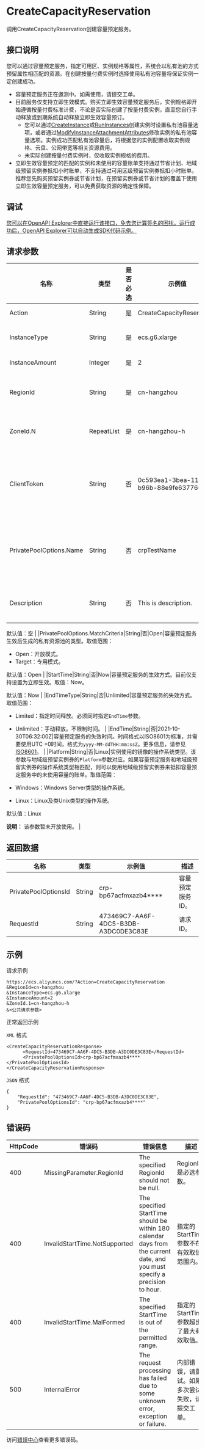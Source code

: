 # CreateCapacityReservation

调用CreateCapacityReservation创建容量预定服务。

## 接口说明

您可以通过容量预定服务，指定可用区、实例规格等属性，系统会以私有池的方式预留属性相匹配的资源。在创建按量付费实例时选择使用私有池容量将保证实例一定创建成功。

-   容量预定服务正在邀测中。如需使用，请提交工单。
-   目前服务仅支持立即生效模式。购买立即生效容量预定服务后，实例规格即开始遵循按量付费标准计费，不论是否实际创建了按量付费实例，直至您自行手动释放或到期系统自动释放立即生效容量预订。
    -   您可以通过[CreateInstance](~~25499~~)或[RunInstances](~~63440~~)创建实例时设置私有池容量选项，或者通过[ModifyInstanceAttachmentAttributes](~~190006~~)修改实例的私有池容量选项。实例成功匹配私有池容量后，将根据您的实例配置收取实例规格、云盘、公网带宽等相关资源费用。
    -   未实际创建按量付费实例时，仅收取实例规格的费用。
-   立即生效容量预定的匹配的实例和未使用的容量账单支持通过节省计划、地域级预留实例券抵扣小时账单，不支持通过可用区级预留实例券抵扣小时账单。推荐您先购买预留实例券或节省计划，在预留实例券或节省计划的覆盖下使用立即生效容量预定服务，可以免费获取资源的确定性保障。

## 调试

[您可以在OpenAPI Explorer中直接运行该接口，免去您计算签名的困扰。运行成功后，OpenAPI Explorer可以自动生成SDK代码示例。](https://api.aliyun.com/#product=Ecs&api=CreateCapacityReservation&type=RPC&version=2014-05-26)

## 请求参数

|名称|类型|是否必选|示例值|描述|
|--|--|----|---|--|
|Action|String|是|CreateCapacityReservation|系统规定参数。取值：CreateCapacityReservation |
|InstanceType|String|是|ecs.g6.xlarge|实例规格。目前仅支持为一个实例规格设置容量预定服务。 |
|InstanceAmount|Integer|是|2|在一个实例规格内，需要预留的实例的总数量。 |
|RegionId|String|是|cn-hangzhou|容量预定服务所属地域ID。您可以调用[DescribeRegions](~~25609~~)查看最新的阿里云地域列表。 |
|ZoneId.N|RepeatList|是|cn-hangzhou-h|容量预定服务所属地域下的可用区ID。目前仅支持在一个可用区下创建容量预定服务。 |
|ClientToken|String|否|0c593ea1-3bea-11e9-b96b-88e9fe637760|保证请求幂等性。从您的客户端生成一个参数值，确保不同请求间该参数值唯一。`ClientToken`只支持ASCII字符，且不能超过64个字符。更多信息，请参见[如何保证幂等性](~~25693~~)。 |
|PrivatePoolOptions.Name|String|否|crpTestName|容量预定服务的名称。长度为2~128个英文或中文字符。必须以大小写字母或中文开头，不能以`http://`和`https://`开头。可以包含数字、半角冒号（:）、下划线（\_）或者连字符（-）。 |
|Description|String|否|This is description.|容量预定服务的描述信息。长度为2~256个英文或中文字符，不能以`http://`和`https://`开头。

 默认值：空 |
|PrivatePoolOptions.MatchCriteria|String|否|Open|容量预定服务生效后生成的私有资源池的类型。取值范围：

 -   Open：开放模式。
-   Target：专用模式。

 默认值：Open |
|StartTime|String|否|Now|容量预定服务的生效方式。目前仅支持设置为立即生效。取值：Now。

 默认值：Now |
|EndTimeType|String|否|Unlimited|容量预定服务的失效方式。取值范围：

 -   Limited：指定时间释放。必须同时指定`EndTime`参数。
-   Unlimited：手动释放。不限制时间。 |
|EndTime|String|否|2021-10-30T06:32:00Z|容量预定服务的失效时间。时间格式以ISO8601为标准，并需要使用UTC +0时间，格式为`yyyy-MM-ddTHH:mm:ssZ`。更多信息，请参见[ISO8601](~~25696~~)。 |
|Platform|String|否|Linux|实例使用的镜像的操作系统类型。该参数与地域级预留实例券的`Platform`参数对应。如果容量预定服务和地域级预留实例券的操作系统类型相匹配，则可以使用地域级预留实例券来抵扣容量预定服务中的未使用容量的账单。取值范围：

 -   Windows：Windows Server类型的操作系统。
-   Linux：Linux及类Unix类型的操作系统。

 默认值：Linux

 **说明：** 该参数暂未开放使用。 |

## 返回数据

|名称|类型|示例值|描述|
|--|--|---|--|
|PrivatePoolOptionsId|String|crp-bp67acfmxazb4\*\*\*\*|容量预定服务ID。 |
|RequestId|String|473469C7-AA6F-4DC5-B3DB-A3DC0DE3C83E|请求ID。 |

## 示例

请求示例

```
https://ecs.aliyuncs.com/?Action=CreateCapacityReservation
&RegionId=cn-hangzhou
&InstanceType=ecs.g6.xlarge
&InstanceAmount=2
&ZoneId.1=cn-hangzhou-h
&<公共请求参数>
```

正常返回示例

`XML` 格式

```
<CreateCapacityReservationResponse>
      <RequestId>473469C7-AA6F-4DC5-B3DB-A3DC0DE3C83E</RequestId>
      <PrivatePoolOptionsId>crp-bp67acfmxazb4****</PrivatePoolOptionsId>
</CreateCapacityReservationResponse>
```

`JSON` 格式

```
{
    "RequestId": "473469C7-AA6F-4DC5-B3DB-A3DC0DE3C83E",
    "PrivatePoolOptionsId": "crp-bp67acfmxazb4****"
}
```

## 错误码

|HttpCode|错误码|错误信息|描述|
|--------|---|----|--|
|400|MissingParameter.RegionId|The specified RegionId should not be null.|RegionId是必选参数。|
|400|InvalidStartTime.NotSupported|The specified StartTime should be within 180 calendar days from the current date, and you must specify a precision to hour.|指定的StartTime参数不在有效取值范围内。|
|400|InvalidStartTime.MalFormed|The specified StartTime is out of the permitted range.|指定的StartTime参数超出了最大有效取值。|
|500|InternalError|The request processing has failed due to some unknown error, exception or failure.|内部错误，请重试。如果多次尝试失败，请提交工单。|

访问[错误中心](https://error-center.aliyun.com/status/product/Ecs)查看更多错误码。

